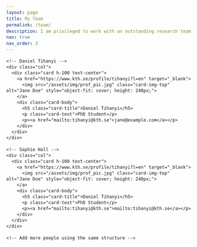 ```yaml
---
layout: page
title: My Team
permalink: /team/
description: I am privileged to work with an outstanding research team! We're rapidly growing in size, with everyone either formally co-advised or integrated through various collaborations.
nav: true
nav_order: 3
---
```


<div class="container">
  <div class="row row-cols-1 row-cols-md-3 g-4">

    <!-- Daniel Tihanyi -->
    <div class="col">
      <div class="card h-100 text-center">
        <a href="https://www.kth.se/profile/tihanyi?l=en" target="_blank">
          <img src="/assets/img/prof_pic.jpg" class="card-img-top" alt="Jane Doe" style="object-fit: cover; height: 240px;">
        </a>
        <div class="card-body">
          <h5 class="card-title">Daniel Tihanyi</h5>
          <p class="card-text">PhD Student</p>
          <p><a href="mailto:tihanyi@kth.se">jane@example.com</a></p>
        </div>
      </div>
    </div>

    <!-- Sophie Hall -->
    <div class="col">
      <div class="card h-100 text-center">
        <a href="https://www.kth.se/profile/tihanyi?l=en" target="_blank">
          <img src="/assets/img/prof_pic.jpg" class="card-img-top" alt="Jane Doe" style="object-fit: cover; height: 240px;">
        </a>
        <div class="card-body">
          <h5 class="card-title">Daniel Tihanyi</h5>
          <p class="card-text">PhD Student</p>
          <p><a href="mailto:tihanyi@kth.se">mailto:tihanyi@kth.se</a></p>
        </div>
      </div>
    </div>

    <!-- Add more people using the same structure -->

  </div>
</div>
